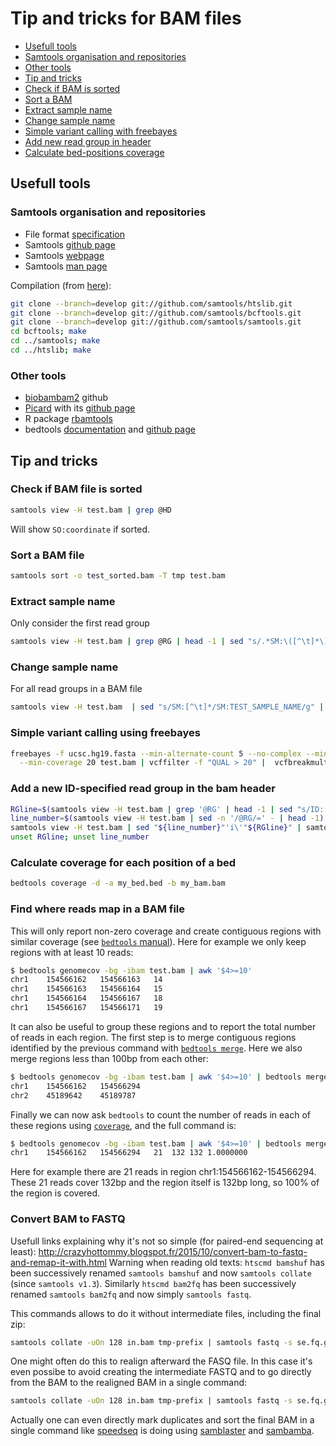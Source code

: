 # Tip and tricks for BAM files
- [Usefull tools](https://github.com/IARC-bioinfo/BAM-tricks#usefull-tools)
 - [Samtools organisation and repositories](https://github.com/IARC-bioinfo/BAM-tricks#samtools-organisation-and-repositories) 
 - [Other tools](https://github.com/IARC-bioinfo/BAM-tricks#other-tools)
- [Tip and tricks](https://github.com/IARC-bioinfo/BAM-tricks#tip-and-tricks)
 - [Check if BAM is sorted](https://github.com/IARC-bioinfo/BAM-tricks#check-if-bam-file-is-sorted) 
 - [Sort a BAM](https://github.com/IARC-bioinfo/BAM-tricks#sort-a-bam-file)
 - [Extract sample name](https://github.com/IARC-bioinfo/BAM-tricks#extract-sample-name)
 - [Change sample name](https://github.com/IARC-bioinfo/BAM-tricks#change-sample-name)
 - [Simple variant calling with freebayes](https://github.com/IARC-bioinfo/BAM-tricks#simple-variant-calling-using-freebayes)
 - [Add new read group in header](https://github.com/IARC-bioinfo/BAM-tricks#add-a-new-id-specified-read-group-in-the-bam-header)
 - [Calculate bed-positions coverage](https://github.com/IARC-bioinfo/BAM-tricks#calculate-coverage-for-each-position-of-a-bed)


## Usefull tools
### Samtools organisation and repositories
- File format [specification](http://samtools.github.io/hts-specs/)
- Samtools [github page](https://github.com/samtools/samtools)
- Samtools [webpage](http://www.htslib.org)
- Samtools [man page](http://www.htslib.org/doc/samtools.html)

Compilation (from [here](http://samtools.github.io/bcftools/)):
```bash
git clone --branch=develop git://github.com/samtools/htslib.git
git clone --branch=develop git://github.com/samtools/bcftools.git
git clone --branch=develop git://github.com/samtools/samtools.git
cd bcftools; make
cd ../samtools; make
cd ../htslib; make
```

### Other tools
- [biobambam2](https://github.com/gt1/biobambam2) github
- [Picard](http://broadinstitute.github.io/picard/) with its [github page](https://github.com/broadinstitute/picard)
- R package [rbamtools](https://cran.r-project.org/web/packages/rbamtools/index.html) 
- bedtools [documentation](http://bedtools.readthedocs.org) and [github page](https://github.com/arq5x/bedtools2)

## Tip and tricks
### Check if BAM file is sorted
```bash
samtools view -H test.bam | grep @HD
```
Will show `SO:coordinate` if sorted.
### Sort a BAM file
```bash
samtools sort -o test_sorted.bam -T tmp test.bam
```

### Extract sample name
Only consider the first read group
```bash
samtools view -H test.bam | grep @RG | head -1 | sed "s/.*SM:\([^\t]*\).*/\1/"
```

### Change sample name 
For all read groups in a BAM file
```bash
samtools view -H test.bam  | sed "s/SM:[^\t]*/SM:TEST_SAMPLE_NAME/g" | samtools reheader - test.bam > test_SM.bam
```

### Simple variant calling using freebayes
```bash
freebayes -f ucsc.hg19.fasta --min-alternate-count 5 --no-complex --min-mapping-quality 20 --min-base-quality 20 \
  --min-coverage 20 test.bam | vcffilter -f "QUAL > 20" |  vcfbreakmulti | vt normalize - -q -r ucsc.hg19.fasta > test.vcf 
```

### Add a new ID-specified read group in the bam header 
```bash
RGline=$(samtools view -H test.bam | grep '@RG' | head -1 | sed "s/ID:[^\t]*/ID:NEW_ID/g")
line_number=$(samtools view -H test.bam | sed -n '/@RG/=' - | head -1)
samtools view -H test.bam | sed "${line_number}"'i\'"${RGline}" | samtools reheader - test.bam > test_RGadded.bam
unset RGline; unset line_number
```

### Calculate coverage for each position of a bed
```bash
bedtools coverage -d -a my_bed.bed -b my_bam.bam
```

### Find where reads map in a BAM file

This will only report non-zero coverage and create contiguous regions with similar coverage (see [`bedtools` manual](http://bedtools.readthedocs.org/en/latest/content/tools/genomecov.html)). Here for example we only keep regions with at least 10 reads:
```bash
$ bedtools genomecov -bg -ibam test.bam | awk '$4>=10'
chr1	154566162	154566163	14
chr1	154566163	154566164	15
chr1	154566164	154566167	18
chr1	154566167	154566171	19
```

It can also be useful to group these regions and to report the total number of reads in each region. The first step is to merge contiguous regions identified by the previous command with [`bedtools merge`](http://bedtools.readthedocs.org/en/latest/content/tools/merge.html). Here we also merge regions less than 100bp from each other:
```bash
$ bedtools genomecov -bg -ibam test.bam | awk '$4>=10' | bedtools merge -d 100 -i stdin
chr1	154566162	154566294
chr2	45189642	45189787
```

Finally we can now ask `bedtools` to count the number of reads in each of these regions using [`coverage`](http://bedtools.readthedocs.org/en/latest/content/tools/coverage.html), and the full command is:
```bash
$ bedtools genomecov -bg -ibam test.bam | awk '$4>=10' | bedtools merge -d 100 -i stdin | bedtools coverage -a stdin -b test.bam
chr1	154566162	154566294	21	132	132	1.0000000
```
Here for example there are 21 reads in region chr1:154566162-154566294. These 21 reads cover 132bp and the region itself is 132bp long, so 100% of the region is covered.

### Convert BAM to FASTQ

Usefull links explaining why it's not so simple (for paired-end sequencing at least):
http://crazyhottommy.blogspot.fr/2015/10/convert-bam-to-fastq-and-remap-it-with.html
Warning when reading old texts: `htscmd bamshuf` has been successively renamed `samtools bamshuf` and now `samtools collate` (since `samtools v1.3`). Similarly `htscmd bam2fq` has been successively renamed `samtools bam2fq` and now simply `samtools fastq`.

This commands allows to do it without intermediate files, including the final zip:
```bash
samtools collate -uOn 128 in.bam tmp-prefix | samtools fastq -s se.fq.gz - | gzip > in_interleaved_reads.fq.gz 
```

One might often do this to realign afterward the FASQ file. In this case it's even possibe to avoid creating the intermediate FASTQ and to go directly from the BAM to the realigned BAM in a single command:
```bash
samtools collate -uOn 128 in.bam tmp-prefix | samtools fastq -s se.fq.gz - | bwa mem -p ref.fa -
```

Actually one can even directly mark duplicates and sort the final BAM in a single command like [speedseq](https://github.com/hall-lab/speedseq/blob/master/bin/speedseq#L381-L384) is doing using [samblaster](https://github.com/GregoryFaust/samblaster) and [sambamba](http://lomereiter.github.io/sambamba/).
